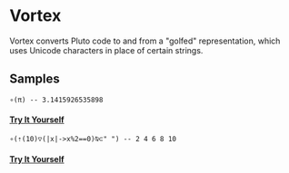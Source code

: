 # Vortex

Vortex converts Pluto code to and from a "golfed" representation, which uses Unicode characters in place of certain strings.

## Samples

```AppleScript
∘(π) -- 3.1415926535898
```

#### [Try It Yourself](https://pluto-lang.org/web/#code=local%20WRITE_ONLINE_CODE%20%3D%20%5B%3D%3D%3D%3D%3D%3D%3D%3D%3D%3D%3D%3D%3D%3D%3D%3D%3D%3D%3D%3D%3D%3D%3D%3D%3D%3D%3D%3D%3D%3D%3D%3D%3D%3D%3D%3D%3D%3D%3D%3D%3D%3D%3D%3D%3D%3D%3D%3D%3D%3D%3D%3D%3D%3D%3D%3D%3D%3D%3D%3D%3D%3D%3D%3D%3D%5B%0D%0A%E2%88%98(%CF%80)%0D%0A%5D%3D%3D%3D%3D%3D%3D%3D%3D%3D%3D%3D%3D%3D%3D%3D%3D%3D%3D%3D%3D%3D%3D%3D%3D%3D%3D%3D%3D%3D%3D%3D%3D%3D%3D%3D%3D%3D%3D%3D%3D%3D%3D%3D%3D%3D%3D%3D%3D%3D%3D%3D%3D%3D%3D%3D%3D%3D%3D%3D%3D%3D%3D%3D%3D%3D%5D%0D%0A%0D%0Alocal%20symbols%20%3Cconst%3E%20%3D%20%7B%0D%0A%09--%20Keywords%0D%0A%09%5B%22%E2%88%B5%22%5D%20%3D%20%22for%20%22%2C%0D%0A%09--%20Functions%0D%0A%09%5B%22%E2%88%98%22%5D%20%3D%20%22print%22%2C%0D%0A%09%5B%22%E2%87%A1%22%5D%20%3D%20%22range%22%2C%0D%0A%09%5B%22%E2%8B%95%22%5D%20%3D%20%22tonumber%22%2C%0D%0A%09%5B%22%E2%88%A0%22%5D%20%3D%20%22math.atan%22%2C%0D%0A%09--%20Constants%0D%0A%09%5B%22%CF%80%22%5D%20%3D%20%22math.pi%22%2C%0D%0A%09%5B%22%E2%88%9E%22%5D%20%3D%20%22math.maxinteger%22%2C%0D%0A%09--%20Methods%0D%0A%09%5B%22%E2%8A%82%22%5D%20%3D%20%22%3Aconcat%22%2C%0D%0A%09%5B%22%E2%89%A1%22%5D%20%3D%20%22%3Aforeach%22%2C%0D%0A%09%5B%22%E2%96%BD%22%5D%20%3D%20%22%3Afilter%22%2C%0D%0A%09%5B%22%C2%A4%22%5D%20%3D%20%22%3Amap%22%2C%0D%0A%09%5B%22%E2%8D%89%22%5D%20%3D%20%22%3Areorder()%22%2C%0D%0A%09%5B%22%E2%88%A7%22%5D%20%3D%20%22%3Areduce%22%2C%0D%0A%09%5B%22%E2%86%A7%22%5D%20%3D%20%22%3Areduce(math.min)%22%2C%0D%0A%09%5B%22%E2%86%A5%22%5D%20%3D%20%22%3Areduce(math.max)%22%2C%0D%0A%7D%0D%0A%0D%0A--%20Polyfills%0D%0Arange%20%3F%3F%3D%20function(s%2C%20e%2C%20x%20%3D%201)%0D%0A%09if%20e%20%3D%3D%20nil%20then%0D%0A%09%09assert(s%20~%3D%20nil)%0D%0A%09%09e%20%3D%20s%0D%0A%09%09s%20%3D%201%0D%0A%09end%0D%0A%09local%20t%20%3D%20%7B%7D%0D%0A%09for%20i%20%3D%20s%2C%20e%2C%20x%20do%0D%0A%09%09t%5B%23t%20%2B%201%5D%20%3D%20i%0D%0A%09end%0D%0A%09return%20t%0D%0Aend%0D%0Atable.reduce%20%3F%3F%3D%20function(t%2C%20f%2C%20x%20%3D%201)%0D%0A%09local%20a%20%3D%20x%0D%0A%09for%20t%20as%20v%20do%0D%0A%09%09a%20%3D%20f(a%2C%20v)%0D%0A%09end%0D%0A%09return%20a%0D%0Aend%0D%0A%0D%0Alocal%20function%20golfify(code)%0D%0A%09for%20symbol%2C%20plain%20in%20symbols%20do%0D%0A%09%09code%20%3D%20code%3Agsub(plain%2C%20symbol)%0D%0A%09end%0D%0A%09return%20code%0D%0Aend%0D%0A%0D%0Alocal%20function%20ungolfify(code)%0D%0A%09for%20symbol%2C%20plain%20in%20symbols%20do%0D%0A%09%09code%20%3D%20code%3Agsub(symbol%2C%20plain)%0D%0A%09end%0D%0A%09return%20code%0D%0Aend%0D%0A%0D%0Alocal%20function%20try_run(code)%0D%0A%09code%20%3D%20ungolfify(code)%0D%0A%09local%20chunk%2C%20err%20%3D%20load(code%2C%20arg%5B2%5D)%0D%0A%09if%20chunk%20then%0D%0A%09%09chunk()%0D%0A%09else%0D%0A%09%09print(err)%0D%0A%09end%0D%0Aend%0D%0A%0D%0Aif%20arg%5B-1%5D%20%3D%3D%20%22pluto%22%20and%20arg%5B0%5D%20%3D%3D%20%22script.pluto%22%20then%0D%0A%09try_run(WRITE_ONLINE_CODE)%0D%0Aelseif%20arg%5B1%5D%20%3D%3D%20%22run%22%20and%20arg%5B2%5D%20then%0D%0A%09local%20f%20%3Cclose%3E%20%3D%20io.open(arg%5B2%5D%2C%20%22rb%22)%0D%0A%09if%20not%20f%20then%0D%0A%09%09print(%22Failed%20to%20open%20file%3A%20%22..arg%5B2%5D)%0D%0A%09else%0D%0A%09%09local%20code%20%3D%20f%3Aread(%22*a%22)%0D%0A%09%09try_run(code)%0D%0A%09end%0D%0Aelseif%20arg%5B1%5D%20%3D%3D%20%22golfify%22%20and%20arg%5B2%5D%20then%0D%0A%09local%20f%20%3Cclose%3E%20%3D%20io.open(arg%5B2%5D%2C%20%22rb%22)%0D%0A%09if%20not%20f%20then%0D%0A%09%09print(%22Failed%20to%20open%20file%3A%20%22..arg%5B2%5D)%0D%0A%09else%0D%0A%09%09local%20code%20%3D%20f%3Aread(%22*a%22)%0D%0A%09%09print(golfify(code))%0D%0A%09end%0D%0Aelseif%20arg%5B1%5D%20%3D%3D%20%22ungolfify%22%20and%20arg%5B2%5D%20then%0D%0A%09local%20f%20%3Cclose%3E%20%3D%20io.open(arg%5B2%5D%2C%20%22rb%22)%0D%0A%09if%20not%20f%20then%0D%0A%09%09print(%22Failed%20to%20open%20file%3A%20%22..arg%5B2%5D)%0D%0A%09else%0D%0A%09%09local%20code%20%3D%20f%3Aread(%22*a%22)%0D%0A%09%09print(ungolfify(code))%0D%0A%09end%0D%0Aelse%0D%0A%09print(%22Syntax%3A%20pluto%20vortex.pluto%20%5Brun%7Cgolfify%7Cungolfify%5D%20%3Cscript%3E%22)%0D%0Aend%0D%0A)

```AppleScript
∘(⇡(10)▽(|x|->x%2==0)⍉⊂" ") -- 2 4 6 8 10
```

#### [Try It Yourself](https://pluto-lang.org/web/#code=local%20WRITE_ONLINE_CODE%20%3D%20%5B%3D%3D%3D%3D%3D%3D%3D%3D%3D%3D%3D%3D%3D%3D%3D%3D%3D%3D%3D%3D%3D%3D%3D%3D%3D%3D%3D%3D%3D%3D%3D%3D%3D%3D%3D%3D%3D%3D%3D%3D%3D%3D%3D%3D%3D%3D%3D%3D%3D%3D%3D%3D%3D%3D%3D%3D%3D%3D%3D%3D%3D%3D%3D%3D%3D%5B%0D%0A%E2%88%98(%CF%80)%0D%0A%5D%3D%3D%3D%3D%3D%3D%3D%3D%3D%3D%3D%3D%3D%3D%3D%3D%3D%3D%3D%3D%3D%3D%3D%3D%3D%3D%3D%3D%3D%3D%3D%3D%3D%3D%3D%3D%3D%3D%3D%3D%3D%3D%3D%3D%3D%3D%3D%3D%3D%3D%3D%3D%3D%3D%3D%3D%3D%3D%3D%3D%3D%3D%3D%3D%3D%5D%0D%0A%0D%0Alocal%20symbols%20%3Cconst%3E%20%3D%20%7B%0D%0A%09--%20Keywords%0D%0A%09%5B%22%E2%88%B5%22%5D%20%3D%20%22for%20%22%2C%0D%0A%09--%20Functions%0D%0A%09%5B%22%E2%88%98%22%5D%20%3D%20%22print%22%2C%0D%0A%09%5B%22%E2%87%A1%22%5D%20%3D%20%22range%22%2C%0D%0A%09%5B%22%E2%8B%95%22%5D%20%3D%20%22tonumber%22%2C%0D%0A%09%5B%22%E2%88%A0%22%5D%20%3D%20%22math.atan%22%2C%0D%0A%09--%20Constants%0D%0A%09%5B%22%CF%80%22%5D%20%3D%20%22math.pi%22%2C%0D%0A%09%5B%22%E2%88%9E%22%5D%20%3D%20%22math.maxinteger%22%2C%0D%0A%09--%20Methods%0D%0A%09%5B%22%E2%8A%82%22%5D%20%3D%20%22%3Aconcat%22%2C%0D%0A%09%5B%22%E2%89%A1%22%5D%20%3D%20%22%3Aforeach%22%2C%0D%0A%09%5B%22%E2%96%BD%22%5D%20%3D%20%22%3Afilter%22%2C%0D%0A%09%5B%22%C2%A4%22%5D%20%3D%20%22%3Amap%22%2C%0D%0A%09%5B%22%E2%8D%89%22%5D%20%3D%20%22%3Areorder()%22%2C%0D%0A%09%5B%22%E2%88%A7%22%5D%20%3D%20%22%3Areduce%22%2C%0D%0A%09%5B%22%E2%86%A7%22%5D%20%3D%20%22%3Areduce(math.min)%22%2C%0D%0A%09%5B%22%E2%86%A5%22%5D%20%3D%20%22%3Areduce(math.max)%22%2C%0D%0A%7D%0D%0A%0D%0A--%20Polyfills%0D%0Arange%20%3F%3F%3D%20function(s%2C%20e%2C%20x%20%3D%201)%0D%0A%09if%20e%20%3D%3D%20nil%20then%0D%0A%09%09assert(s%20~%3D%20nil)%0D%0A%09%09e%20%3D%20s%0D%0A%09%09s%20%3D%201%0D%0A%09end%0D%0A%09local%20t%20%3D%20%7B%7D%0D%0A%09for%20i%20%3D%20s%2C%20e%2C%20x%20do%0D%0A%09%09t%5B%23t%20%2B%201%5D%20%3D%20i%0D%0A%09end%0D%0A%09return%20t%0D%0Aend%0D%0Atable.reduce%20%3F%3F%3D%20function(t%2C%20f%2C%20x%20%3D%201)%0D%0A%09local%20a%20%3D%20x%0D%0A%09for%20t%20as%20v%20do%0D%0A%09%09a%20%3D%20f(a%2C%20v)%0D%0A%09end%0D%0A%09return%20a%0D%0Aend%0D%0A%0D%0Alocal%20function%20golfify(code)%0D%0A%09for%20symbol%2C%20plain%20in%20symbols%20do%0D%0A%09%09code%20%3D%20code%3Agsub(plain%2C%20symbol)%0D%0A%09end%0D%0A%09return%20code%0D%0Aend%0D%0A%0D%0Alocal%20function%20ungolfify(code)%0D%0A%09for%20symbol%2C%20plain%20in%20symbols%20do%0D%0A%09%09code%20%3D%20code%3Agsub(symbol%2C%20plain)%0D%0A%09end%0D%0A%09return%20code%0D%0Aend%0D%0A%0D%0Alocal%20function%20try_run(code)%0D%0A%09code%20%3D%20ungolfify(code)%0D%0A%09local%20chunk%2C%20err%20%3D%20load(code%2C%20arg%5B2%5D)%0D%0A%09if%20chunk%20then%0D%0A%09%09chunk()%0D%0A%09else%0D%0A%09%09print(err)%0D%0A%09end%0D%0Aend%0D%0A%0D%0Aif%20arg%5B-1%5D%20%3D%3D%20%22pluto%22%20and%20arg%5B0%5D%20%3D%3D%20%22script.pluto%22%20then%0D%0A%09try_run(WRITE_ONLINE_CODE)%0D%0Aelseif%20arg%5B1%5D%20%3D%3D%20%22run%22%20and%20arg%5B2%5D%20then%0D%0A%09local%20f%20%3Cclose%3E%20%3D%20io.open(arg%5B2%5D%2C%20%22rb%22)%0D%0A%09if%20not%20f%20then%0D%0A%09%09print(%22Failed%20to%20open%20file%3A%20%22..arg%5B2%5D)%0D%0A%09else%0D%0A%09%09local%20code%20%3D%20f%3Aread(%22*a%22)%0D%0A%09%09try_run(code)%0D%0A%09end%0D%0Aelseif%20arg%5B1%5D%20%3D%3D%20%22golfify%22%20and%20arg%5B2%5D%20then%0D%0A%09local%20f%20%3Cclose%3E%20%3D%20io.open(arg%5B2%5D%2C%20%22rb%22)%0D%0A%09if%20not%20f%20then%0D%0A%09%09print(%22Failed%20to%20open%20file%3A%20%22..arg%5B2%5D)%0D%0A%09else%0D%0A%09%09local%20code%20%3D%20f%3Aread(%22*a%22)%0D%0A%09%09print(golfify(code))%0D%0A%09end%0D%0Aelseif%20arg%5B1%5D%20%3D%3D%20%22ungolfify%22%20and%20arg%5B2%5D%20then%0D%0A%09local%20f%20%3Cclose%3E%20%3D%20io.open(arg%5B2%5D%2C%20%22rb%22)%0D%0A%09if%20not%20f%20then%0D%0A%09%09print(%22Failed%20to%20open%20file%3A%20%22..arg%5B2%5D)%0D%0A%09else%0D%0A%09%09local%20code%20%3D%20f%3Aread(%22*a%22)%0D%0A%09%09print(ungolfify(code))%0D%0A%09end%0D%0Aelse%0D%0A%09print(%22Syntax%3A%20pluto%20vortex.pluto%20%5Brun%7Cgolfify%7Cungolfify%5D%20%3Cscript%3E%22)%0D%0Aend%0D%0A)
